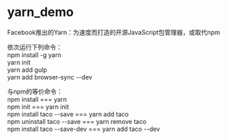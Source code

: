 # yarn_demo
Facebook推出的Yarn：为速度而打造的开源JavaScript包管理器，或取代npm    

依次运行下列命令：  
npm install -g yarn    
yarn init       
yarn add gulp    
yarn add browser-sync --dev    

与npm的等价命令：    
npm install === yarn   
npm init === yarn init  
npm install taco --save === yarn add taco   
npm uninstall taco --save === yarn remove taco  
npm install taco --save-dev === yarn add taco --dev  
  
